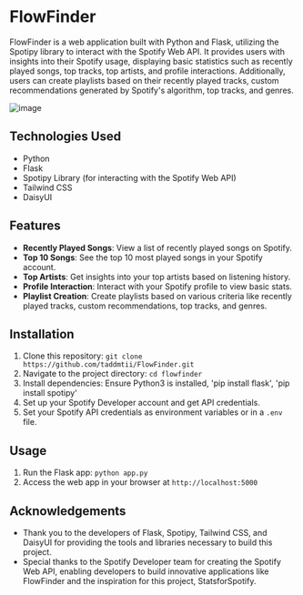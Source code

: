 # FlowFinder

FlowFinder is a web application built with Python and Flask, utilizing the Spotipy library to interact with the Spotify Web API. It provides users with insights into their Spotify usage, displaying basic statistics such as recently played songs, top tracks, top artists, and profile interactions. Additionally, users can create playlists based on their recently played tracks, custom recommendations generated by Spotify's algorithm, top tracks, and genres.

![image](https://github.com/user-attachments/assets/2a6b7c57-8fd1-4d87-8a49-074d03516399)


## Technologies Used

- Python
- Flask
- Spotipy Library (for interacting with the Spotify Web API)
- Tailwind CSS
- DaisyUI

## Features

- **Recently Played Songs**: View a list of recently played songs on Spotify.
- **Top 10 Songs**: See the top 10 most played songs in your Spotify account.
- **Top Artists**: Get insights into your top artists based on listening history.
- **Profile Interaction**: Interact with your Spotify profile to view basic stats.
- **Playlist Creation**: Create playlists based on various criteria like recently played tracks, custom recommendations, top tracks, and genres.

## Installation

1. Clone this repository: `git clone https://github.com/taddmtii/FlowFinder.git`
2. Navigate to the project directory: `cd flowfinder`
3. Install dependencies: Ensure Python3 is installed, 'pip install flask', 'pip install spotipy'
4. Set up your Spotify Developer account and get API credentials.
5. Set your Spotify API credentials as environment variables or in a `.env` file.

## Usage

1. Run the Flask app: `python app.py`
2. Access the web app in your browser at `http://localhost:5000`

## Acknowledgements

- Thank you to the developers of Flask, Spotipy, Tailwind CSS, and DaisyUI for providing the tools and libraries necessary to build this project.
- Special thanks to the Spotify Developer team for creating the Spotify Web API, enabling developers to build innovative applications like FlowFinder and the inspiration for this project, StatsforSpotify.
